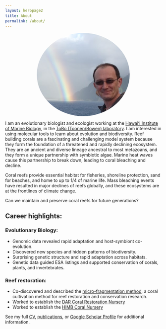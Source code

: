 ```yaml
---
layout: heropage2
title: About
permalink: /about/
---
```




<style>
img {
  border-radius: 50%;
  display: block;
  margin-left: auto;
  margin-right: auto;
}
</style>
<img src="/images/forsman.png" alt="Zac H. Forsman PhD" style="width:300px">




I am an evolutionary biologist and ecologist working at the [Hawaiʻi Institute of Marine Biology](http://www.himb.hawaii.edu/), in the [ToBo (Toonen/Bowen) laboratory](http://tobolab.org/people/postdoctoral-researchers/zach-forsman/). I am interested in using molecular tools to learn about evolution and biodiversity. Reef building corals are a fascinating and challenging model system because they form the foundation of a threatened and rapidly declining ecosystem. They are an ancient and diverse lineage ancestral to most metazoans, and they form a unique partnership with symbiotic algae. Marine heat waves cause this partnership to break down, leading to coral bleaching and decline.

Coral reefs provide essential habitat for fisheries, shoreline protection, sand for beaches, and home to up to 1/4 of marine life. Mass bleaching events have resulted in major declines of reefs globally, and these ecosystems are at the frontlines of climate change.

Can we maintain and preserve coral reefs for future generations?



## Career highlights:
### Evolutionary Biology:
- Genomic data revealed rapid adaptation and host-symbiont co-evolution.
- Discovered new species and hidden patterns of biodiversity.
- Surprising genetic structure and rapid adaptation across habitats.
- Genetic data guided ESA listings and supported conservation of corals, plants, and invertebrates.

### Reef restoration:
- Co-discovered and described the [micro-fragmentation method](https://peerj.com/articles/1313/), a coral cultivation method for reef restoration and conservation research.
- Worked to establish the [DAR Coral Restoration Nursery](https://dlnr.hawaii.gov/blog/2016/02/11/nr16-30/)
- Worked to establish the [HIMB Coral Nursery](/himb-coral-nursery)

See my full [CV](/assets/full_cf.pdf), [publications](/publications), or [Google Scholar Profile](https://scholar.google.com/citations?user=MyhFvt4AAAAJ&hl=en&authuser=1) for additional information.
